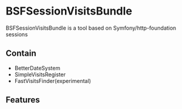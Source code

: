 # BSFSessionVisitsBundle

BSFSessionVisitsBundle is a tool based on Symfony/http-foundation sessions

## Contain
- BetterDateSystem
- SimpleVisitsRegister
- FastVisitsFinder(experimental)

## Features
